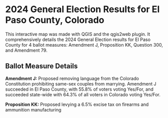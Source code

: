# 2024 General Election Results for El Paso County, Colorado

This interactive map was made with QGIS and the qgis2web plugin. It comprehensively details the 2024 General Election results for El Paso County for 4 ballot measures: Amendment J, Proposition KK, Question 300, and Amendment 79.

## Ballot Measure Details

**Amendment J:** Proposed removing language from the Colorado Constitution prohibiting same-sex couples from marrying. Amendment J succeeded in El Paso County, with 55.8% of voters voting Yes/For, and succeeded state-wide with 64.3% of all voters in Colorado voting Yes/For.

**Proposition KK:** Proposed levying a 6.5% excise tax on firearms and ammunition manufacturing 
